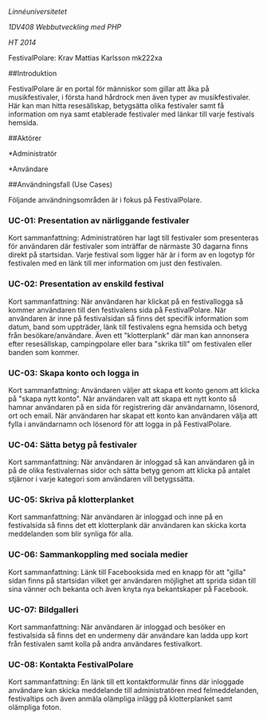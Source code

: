 *Linnéuniversitetet*

*1DV408 Webbutveckling med PHP*

*HT 2014*

FestivalPolare: Krav
Mattias Karlsson
mk222xa

##Introduktion

FestivalPolare är en portal för människor som gillar att åka på musikfestivaler, i första hand hårdrock men även typer av musikfestivaler. Här kan man hitta resesällskap, betygsätta olika festivaler samt få information om nya samt etablerade festivaler med länkar till varje festivals hemsida.

##Aktörer

*Administratör

*Användare

##Användningsfall (Use Cases)

Följande användningsområden är i fokus på FestivalPolare.

### UC-01: Presentation av närliggande festivaler

Kort sammanfattning: Administratören har lagt till festivaler som presenteras för användaren där festivaler som inträffar de närmaste 30 dagarna finns direkt på startsidan. Varje festival som ligger här är i form av en logotyp för festivalen med en länk till mer information om just den festivalen.

### UC-02: Presentation av enskild festival

Kort sammanfattning: När användaren har klickat på en festivallogga så kommer användaren till den festivalens sida på FestivalPolare. När användaren är inne på festivalsidan så finns det specifik information som datum, band som uppträder, länk till festivalens egna hemsida och betyg från besökare/användare. Även ett "klotterplank" där man kan annonsera efter resesällskap, campingpolare eller bara "skrika till" om festivalen eller banden som kommer.

### UC-03: Skapa konto och logga in

Kort sammanfattning: Användaren väljer att skapa ett konto genom att klicka på "skapa nytt konto". När användaren valt att skapa ett nytt konto så hamnar användaren på en sida för registrering där användarnamn, lösenord, ort och email. När användaren har skapat ett konto kan användaren välja att fylla i användarnamn och lösenord för att logga in på FestivalPolare.

### UC-04: Sätta betyg på festivaler

Kort sammanfattning: När användaren är inloggad så kan användaren gå in på de olika festivalernas sidor och sätta betyg genom att klicka på antalet stjärnor i varje kategori som användaren vill betygssätta. 

### UC-05: Skriva på klotterplanket

Kort sammanfattning: När användaren är inloggad och inne på en festivalsida så finns det ett klotterplank där användaren kan skicka korta meddelanden som blir synliga för alla.

### UC-06: Sammankoppling med sociala medier

Kort sammanfattning: Länk till Facebooksida med en knapp för att "gilla" sidan finns på startsidan vilket ger användaren möjlighet att sprida sidan till sina vänner och bekanta och även knyta nya bekantskaper på Facebook.

### UC-07: Bildgalleri

Kort sammanfattning: När användaren är inloggad och besöker en festivalsida så finns det en undermeny där användare kan ladda upp kort från festivalen samt kolla på andra användares festivalkort. 

### UC-08: Kontakta FestivalPolare

Kort sammanfattning: En länk till ett kontaktformulär finns där inloggade användare kan skicka meddelande till administratören med felmeddelanden, festivaltips och även anmäla olämpliga inlägg på klotterplanket samt olämpliga foton.